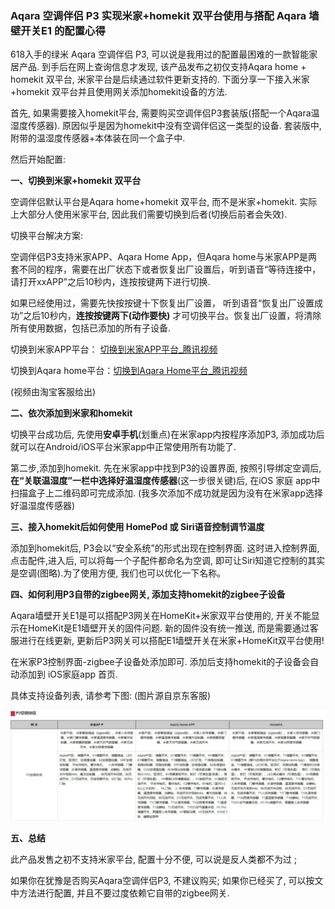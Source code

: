 ### Aqara 空调伴侣 P3 实现米家+homekit 双平台使用与搭配 Aqara 墙壁开关E1 的配置心得

618入手的绿米 Aqara 空调伴侣 P3, 可以说是我用过的配置最困难的一款智能家居产品. 到手后在网上查询信息才发现, 该产品发布之初仅支持Aqara home + homekit 双平台, 米家平台是后续通过软件更新支持的. 下面分享一下接入米家+homekit 双平台并且使用网关添加homekit设备的方法.

首先, 如果需要接入homekit平台, 需要购买空调伴侣P3套装版(搭配一个Aqara温湿度传感器). 原因似乎是因为homekit中没有空调伴侣这一类型的设备. 套装版中, 附带的温湿度传感器+本体装在同一个盒子中.

然后开始配置:

**一、切换到米家+homekit 双平台**

空调伴侣默认平台是Aqara home+homekit 双平台, 而不是米家+homekit. 实际上大部分人使用米家平台, 因此我们需要切换到后者(切换后前者会失效).

切换平台解决方案:

空调伴侣P3支持米家APP、Aqara Home App，但Aqara home与米家APP是两套不同的程序，需要在出厂状态下或者恢复出厂设置后，听到语音“等待连接中，请打开xxAPP”之后10秒内，连按按键两下进行切换.

如果已经使用过，需要先快按按键十下恢复出厂设置， 听到语音“恢复出厂设置成功”之后10秒内，**连按按键两下(动作要快)** 才可切换平台。恢复出厂设置，将清除所有使用数据，包括已添加的所有子设备.

切换到米家APP平台： [切换到米家APP平台_腾讯视频](https://v.qq.com/x/page/k3210y12wy8.html)

切换到Aqara home平台：[切换到Aqara Home平台_腾讯视频](https://v.qq.com/x/page/k3210y12wy8.html)

(视频由淘宝客服给出)

**二、依次添加到米家和homekit**

切换平台成功后, 先使用**安卓手机**(划重点)在米家app内按程序添加P3, 添加成功后就可以在Android/iOS平台米家app中正常使用所有功能了.

第二步,添加到homekit. 先在米家app中找到P3的设置界面, 按照引导绑定空调后, **在“关联温湿度”一栏中选择好温湿度传感器**(这一步很关键)后, 在iOS 家庭 app中扫描盒子上二维码即可完成添加. (我多次添加不成功就是因为没有在米家app选择好温湿度传感器)

**三、接入homekit后如何使用 HomePod 或 Siri语音控制调节温度**

添加到homekit后, P3会以“安全系统”的形式出现在控制界面. 这时进入控制界面, 点击配件,进入后, 可以将每一个子配件都命名为空调, 即可让Siri知道它控制的其实是空调(图略).为了使用方便, 我们也可以优化一下名称。  
  
**四、如何利用P3自带的zigbee网关, 添加支持homekit的zigbee子设备**

Aqara墙壁开关E1是可以搭配P3网关在HomeKit+米家双平台使用的, 开关不能显示在HomeKit是E1墙壁开关的固件问题. 新的固件没有统一推送, 而是需要通过客服进行在线更新, 更新后P3网关可以搭配E1墙壁开关在米家+HomeKit双平台使用!

在米家P3控制界面-zigbee子设备处添加即可. 添加后支持homekit的子设备会自动添加到 iOS家庭app 首页.

具体支持设备列表, 请参考下图: (图片源自京东客服)  

![img](1.jpg ':size=60%')



**五、总结**

此产品发售之初不支持米家平台, 配置十分不便, 可以说是反人类都不为过 ;

如果你在犹豫是否购买Aqara空调伴侣P3, 不建议购买; 如果你已经买了, 可以按文中方法进行配置, 并且不要过度依赖它自带的zigbee网关.
